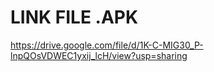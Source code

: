 # LINK FILE .APK
https://drive.google.com/file/d/1K-C-MIG30_P-lnpQOsVDWEC1yxij_lcH/view?usp=sharing


